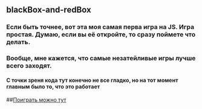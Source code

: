 ## blackBox-and-redBox
### Если быть точнее, вот эта моя самая перва игра на JS. Игра простая. Думаю, если вы её откройте, то сразу поймете что делать.
### Вообще, мне кажется, что самые незатейливые игры лучше всего заходят. 
#### С точки зреня кода тут конечно не все гладко, но на тот момент главным было то, что это работает
##[Поиграть можно тут](https://muratbyazrov.github.io/blackBox-and-redBox/)

